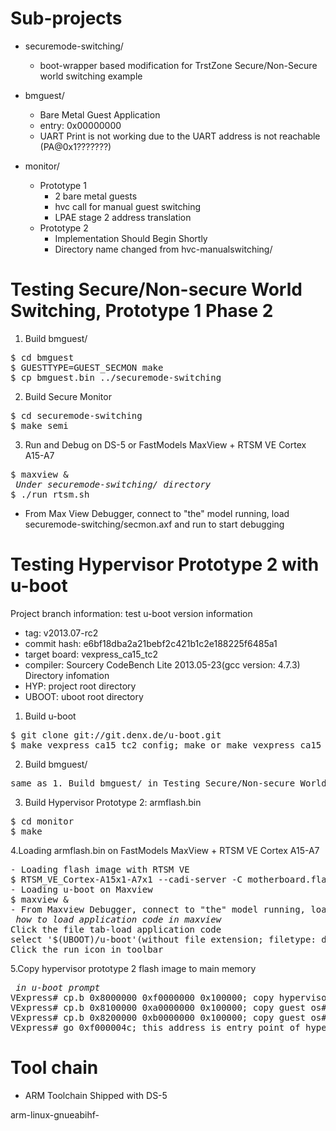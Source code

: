 Sub-projects
============
- securemode-switching/
    - boot-wrapper based modification for TrstZone Secure/Non-Secure world switching example

- bmguest/
    - Bare Metal Guest Application
    - entry: 0x00000000 
    - UART Print is not working due to the UART address is not reachable (PA@0x1???????)

- monitor/
    - Prototype 1
        - 2 bare metal guests
        - hvc call for manual guest switching
        - LPAE stage 2 address translation
    - Prototype 2
        - Implementation Should Begin Shortly
        - Directory name changed from hvc-manualswitching/

Testing Secure/Non-secure World Switching, Prototype 1 Phase 2
==============================================================
1. Build bmguest/
<pre>
$ cd bmguest
$ GUESTTYPE=GUEST_SECMON make
$ cp bmguest.bin ../securemode-switching
</pre>

2. Build Secure Monitor
<pre>
$ cd securemode-switching
$ make semi
</pre>

3. Run and Debug on DS-5 or FastModels MaxView + RTSM VE Cortex A15-A7
<pre>
$ maxview &
<i> Under securemode-switching/ directory </i>
$ ./run_rtsm.sh
</pre>
- From Max View Debugger, connect to "the" model running, load securemode-switching/secmon.axf and run to start debugging

Testing Hypervisor Prototype 2 with u-boot
==========================================
Project branch information: test
u-boot version information
- tag: v2013.07-rc2
- commit hash: e6bf18dba2a21bebf2c421b1c2e188225f6485a1
- target board: vexpress_ca15_tc2
- compiler: Sourcery CodeBench Lite 2013.05-23(gcc version: 4.7.3)
Directory infomation
- HYP: project root directory
- UBOOT: uboot root directory



1. Build u-boot 
<pre>
$ git clone git://git.denx.de/u-boot.git
$ make vexpress_ca15_tc2_config; make or make vexpress_ca15_tc2
</pre>

2. Build bmguest/
<pre>
same as 1. Build bmguest/ in Testing Secure/Non-secure World Switching
</pre>

3. Build Hypervisor Prototype 2: armflash.bin
<pre>
$ cd monitor
$ make
</pre>

4.Loading armflash.bin on FastModels MaxView + RTSM VE Cortex A15-A7
<pre>
- Loading flash image with RTSM VE 
$ RTSM_VE_Cortex-A15x1-A7x1 --cadi-server -C motherboard.flashloader0.fname=$(HYP)/monitor/armflash.bin &
- Loading u-boot on Maxview
$ maxview &
- From Maxview Debugger, connect to "the" model running, load u-boot and run to start debugging
<i> how to load application code in maxview </i>
Click the file tab-load application code 
select '$(UBOOT)/u-boot'(without file extension; filetype: data)
Click the run icon in toolbar
</pre>

5.Copy hypervisor prototype 2 flash image to main memory 
<pre>
<i> in u-boot prompt </i>
VExpress# cp.b 0x8000000 0xf0000000 0x100000; copy hypervisor from flash@0x800_0000 to DRAM@0xf000_0000
VExpress# cp.b 0x8100000 0xa0000000 0x100000; copy guest os#1 from flash@0x810_0000 to DRAM@0xA000_0000
VExpress# cp.b 0x8200000 0xb0000000 0x100000; copy guest os#2 from flash@0x820_0000 to DRAM@0xB000_0000
VExpress# go 0xf000004c; this address is entry point of hypervisor
</pre>


Tool chain
=============
- ARM Toolchain Shipped with DS-5

arm-linux-gnueabihf-
